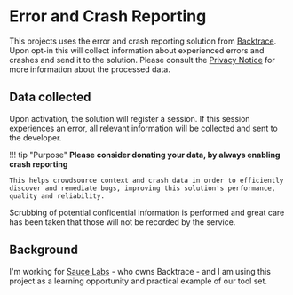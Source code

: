 # Error and Crash Reporting

This projects uses the error and crash reporting solution from [Backtrace](https://backtrace.io/). Upon opt-in this will collect information about experienced errors and crashes and send it to the solution. Please consult the [Privacy Notice](https://saucelabs.com/privacy-policy) for more information about the processed data.

## Data collected

Upon activation, the solution will register a session. If this session experiences an error, all relevant information will be collected and sent to the developer. 

!!! tip "Purpose"
    **Please consider donating your data, by always enabling crash reporting**
    
    This helps crowdsource context and crash data in order to efficiently discover and remediate bugs, improving this solution's performance, quality and reliability.

Scrubbing of potential confidential information is performed and great care has been taken that those will not be recorded by the service.

## Background

I'm working for [Sauce Labs](https://saucelabs.com/) - who owns Backtrace - and I am using this project as a learning opportunity and practical example of our tool set. 
